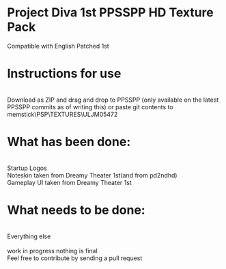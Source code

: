 # Project Diva 1st PPSSPP HD Texture Pack
Compatible with English Patched 1st

<h1>Instructions for use</h1><br>
Download as ZIP and drag and drop to PPSSPP (only available on the latest PPSSPP commits as of writing this)
or paste git contents to memstick\PSP\TEXTURES\ULJM05472
<h1>What has been done:</h1><br>
Startup Logos<br>
Noteskin taken from Dreamy Theater 1st(and from pd2ndhd)<br>
Gameplay UI taken from Dreamy Theater 1st<br>
<h1>What needs to be done:</h1><br>
Everything else<br><br>
work in progress nothing is final<br>
Feel free to contribute by sending a pull request
